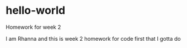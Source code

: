 # hello-world
Homework for week 2 


I am Rhanna and this is week 2 homework for code first that I gotta do
